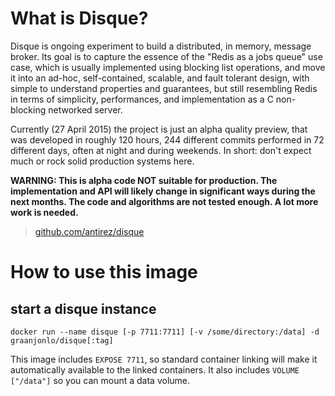 # What is Disque?

Disque is ongoing experiment to build a distributed, in memory, message broker. Its goal is to capture the essence of the "Redis as a jobs queue" use case, which is usually implemented using blocking list operations, and move it into an ad-hoc, self-contained, scalable, and fault tolerant design, with simple to understand properties and guarantees, but still resembling Redis in terms of simplicity, performances, and implementation as a C non-blocking networked server.

Currently (27 April 2015) the project is just an alpha quality preview, that was developed in roughly 120 hours, 244 different commits performed in 72 different days, often at night and during weekends. In short: don't expect much or rock solid production systems here.

**WARNING: This is alpha code NOT suitable for production. The implementation and API will likely change in significant ways during the next months. The code and algorithms are not tested enough. A lot more work is needed.**

> [github.com/antirez/disque](https://github.com/antirez/disque)

# How to use this image

## start a disque instance

    docker run --name disque [-p 7711:7711] [-v /some/directory:/data] -d graanjonlo/disque[:tag]

This image includes `EXPOSE 7711`, so standard container linking will make it automatically available to the linked containers. It also includes `VOLUME ["/data"]` so you can mount a data volume.

